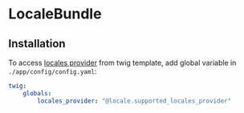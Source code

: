 # LocaleBundle

## Installation

To access [locales provider](https://github.com/sokil/LocaleBundle/blob/master/src/Provider/SupportedLocalesProvider.php) from twig template, add global variable in `./app/config/config.yaml`:

```yaml
twig:
    globals:
        locales_provider: "@locale.supported_locales_provider"
```
